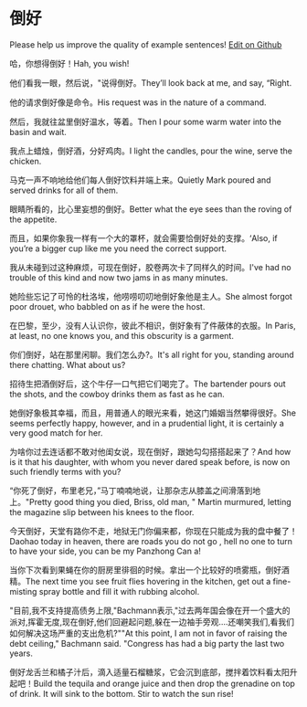 # 倒好

Please help us improve the quality of example sentences! [Edit on Github](https://github.com/jiyushe/jiyu-example-sentence-source/blob/main/chinese/daohao.md)

<p><span class="chinese">哈，你想得倒好！</span><span class="english">Hah, you wish!</span></p>

<p><span class="chinese">他们看我一眼，然后说，"说得倒好。</span><span class="english">They’ll look back at me, and say, “Right.</span></p>

<p><span class="chinese">他的请求倒好像是命令。</span><span class="english">His request was in the nature of a command.</span></p>

<p><span class="chinese">然后，我就往盆里倒好温水，等着。</span><span class="english">Then I pour some warm water into the basin and wait.</span></p>

<p><span class="chinese">我点上蜡烛，倒好酒，分好鸡肉。</span><span class="english">I light the candles, pour the wine, serve the chicken.</span></p>

<p><span class="chinese">马克一声不响地给他们每人倒好饮料并端上来。</span><span class="english">Quietly Mark poured and served drinks for all of them.</span></p>

<p><span class="chinese">眼睛所看的，比心里妄想的倒好。</span><span class="english">Better what the eye sees than the roving of the appetite.</span></p>

<p><span class="chinese">而且，如果你象我一样有一个大的罩杯，就会需要恰倒好处的支撑。</span><span class="english">‘Also, if you’re a bigger cup like me you need the correct support.</span></p>

<p><span class="chinese">我从未碰到过这种麻烦，可现在倒好，胶卷两次卡了同样久的时间。</span><span class="english">I've had no trouble of this kind and now two jams in as many minutes.</span></p>

<p><span class="chinese">她险些忘记了可怜的杜洛埃，他唠唠叨叨地倒好象他是主人。</span><span class="english">She almost forgot poor drouet, who babbled on as if he were the host.</span></p>

<p><span class="chinese">在巴黎，至少，没有人认识你，彼此不相识，倒好象有了件蔽体的衣服。</span><span class="english">In Paris, at least, no one knows you, and this obscurity is a garment.</span></p>

<p><span class="chinese">你们倒好，站在那里闲聊。我们怎么办?。</span><span class="english">It's all right for you, standing around there chatting. What about us?</span></p>

<p><span class="chinese">招待生把酒倒好后，这个牛仔一口气把它们喝完了。</span><span class="english">The bartender pours out the shots, and the cowboy drinks them as fast as he can.</span></p>

<p><span class="chinese">她倒好象极其幸福，而且，用普通人的眼光来看，她这门婚姻当然攀得很好。</span><span class="english">She seems perfectly happy, however, and in a prudential light, it is certainly a very good match for her.</span></p>

<p><span class="chinese">为啥你过去连话都不敢对他闺女说，现在倒好，跟她勾勾搭搭起来了？</span><span class="english">And how is it that his daughter, with whom you never dared speak before, is now on such friendly terms with you?</span></p>

<p><span class="chinese">“你死了倒好，布里老兄，”马丁喃喃地说，让那杂志从膝盖之间滑落到地上。</span><span class="english">"Pretty good thing you died, Briss, old man, " Martin murmured, letting the magazine slip between his knees to the floor.</span></p>

<p><span class="chinese">今天倒好，天堂有路你不走，地狱无门你偏来都，你现在只能成为我的盘中餐了！</span><span class="english">Daohao today in heaven, there are roads you do not go , hell no one to turn to have your side, you can be my Panzhong Can a!</span></p>

<p><span class="chinese">当你下次看到果蝇在你的厨房里徘徊的时候。拿出一个比较好的喷雾瓶，倒好酒精。</span><span class="english">The next time you see fruit flies hovering in the kitchen, get out a fine-misting spray bottle and fill it with rubbing alcohol.</span></p>

<p><span class="chinese">"目前,我不支持提高债务上限,"Bachmann表示,"过去两年国会像在开一个盛大的派对,挥霍无度,现在倒好,他们回避起问题,躲在一边袖手旁观....还嘲笑我们,看我们如何解决这场严重的支出危机?"</span><span class="english">"At this point, I am not in favor of raising the debt ceiling," Bachmann said. "Congress has had a big party the last two years.</span></p>

<p><span class="chinese">倒好龙舌兰和橘子汁后，滴入适量石榴糖浆，它会沉到底部，搅拌着饮料看太阳升起吧！</span><span class="english">Build the tequila and orange juice and then drop the grenadine on top of drink. It will sink to the bottom. Stir to watch the sun rise!</span></p>


